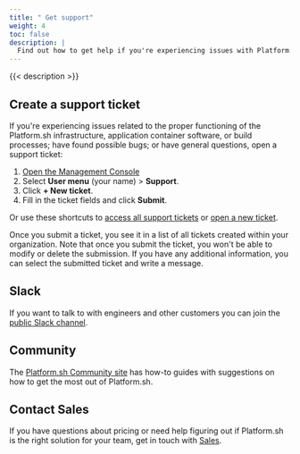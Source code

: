 ```yaml
---
title: " Get support"
weight: 4
toc: false
description: |
  Find out how to get help if you're experiencing issues with Platform.sh.
---
```


{{< description >}}


## Create a support ticket

If you're experiencing issues related to the proper functioning of the Platform.sh infrastructure, application container software, or build processes; have found possible bugs; or have general questions, open a support ticket:

1. [Open the Management Console](https://console.platform.sh/)
2. Select **User menu** (your name) > **Support**.
3. Click **+ New ticket**.
4. Fill in the ticket fields and click **Submit**.

Or use these shortcuts to [access all support tickets](https://console.platform.sh/-/users/~/tickets) or [open a new ticket](https://console.platform.sh/-/users/~/tickets/open).

Once you submit a ticket, you see it in a list of all tickets created within your organization.
Note that once you submit the ticket, you won't be able to modify or delete the submission.
If you have any additional information, you can select the submitted ticket and write a message.



## Slack

If you want to talk to with engineers and other customers you can join the [public Slack channel](https://chat.platform.sh/).

## Community

The [Platform.sh Community site](https://community.platform.sh/) has how-to guides with suggestions on how to get the most out of Platform.sh.


## Contact Sales

If you have questions about pricing or need help figuring out if Platform.sh is the right solution for your team, get in touch with [Sales](https://platform.sh/contact/).
